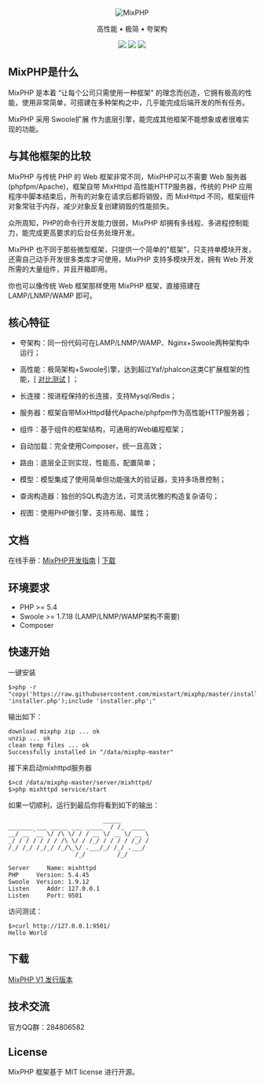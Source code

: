 <br>

<p align="center">
<img src="https://git.kancloud.cn/repos/onanying/mixphp1/raw/ba9d4f9d235c24da0a7b8d8a8aa53a57b8e83331/images/logo.png?access-token=1899f10823ef02e1745183298b8c71d3" alt="MixPHP">
</p>

<p align="center">高性能 • 极简 • 夸架构</p>

<p align="center">
<img src="https://img.shields.io/badge/downloads-1326-green.svg">
<img src="https://img.shields.io/badge/platform-linux%20%7C%20win%20%7C%20osx-lightgrey.svg">
<img src="https://img.shields.io/packagist/l/doctrine/orm.svg">
</p>

## MixPHP是什么

MixPHP 是本着 “让每个公司只需使用一种框架” 的理念而创造，它拥有极高的性能，使用非常简单，可搭建在多种架构之中，几乎能完成后端开发的所有任务。

MixPHP 采用 Swoole扩展 作为底层引擎，能完成其他框架不能想象或者很难实现的功能。

## 与其他框架的比较

MixPHP 与传统 PHP 的 Web 框架非常不同，MixPHP可以不需要 Web 服务器(phpfpm/Apache)，框架自带 MixHttpd 高性能HTTP服务器，传统的 PHP 应用程序中脚本结束后，所有的对象在请求后都将销毁，而 MixHttpd 不同，框架组件对象常驻于内存，减少对象反复创建销毁的性能损失。

众所周知，PHP的命令行开发能力很弱，MixPHP 却拥有多线程、多进程控制能力，能完成更高要求的后台任务处理开发。

MixPHP 也不同于那些微型框架，只提供一个简单的"框架"，只支持单模块开发，还需自己动手开发很多类库才可使用，MixPHP 支持多模块开发，拥有 Web 开发所需的大量组件，并且开箱即用。

你也可以像传统 Web 框架那样使用 MixPHP 框架，直接搭建在 LAMP/LNMP/WAMP 即可。

## 核心特征

* 夸架构：同一份代码可在LAMP/LNMP/WAMP、Nginx+Swoole两种架构中运行；

* 高性能：极简架构+Swoole引擎，达到超过Yaf/phalcon这类C扩展框架的性能，[ [对比测试](http://www.jianshu.com/p/0ce1a9885e01) ] ；

* 长连接：按进程保持的长连接，支持Mysql/Redis；

* 服务器：框架自带MixHttpd替代Apache/phpfpm作为高性能HTTP服务器；

* 组件：基于组件的框架结构，可通用的Web编程框架；

* 自动加载：完全使用Composer，统一且高效；

* 路由：底层全正则实现，性能高，配置简单；

* 模型：模型集成了使用简单但功能强大的验证器，支持多场景控制；

* 查询构造器：独创的SQL构造方法，可灵活优雅的构造复杂语句；

* 视图：使用PHP做引擎，支持布局、属性；

## 文档

在线手册：[MixPHP开发指南](https://www.kancloud.cn/onanying/mixphp1/379324) | [下载](https://www.kancloud.cn/onanying/mixphp1)

## 环境要求

* PHP >= 5.4
* Swoole >= 1.7.18 (LAMP/LNMP/WAMP架构不需要)
* Composer

## 快速开始

一键安装

```
$>php -r "copy('https://raw.githubusercontent.com/mixstart/mixphp/master/installer.php', 'installer.php');include 'installer.php';"
```

输出如下：

```
download mixphp zip ... ok
unzip ... ok
clean temp files ... ok
Successfully installed in "/data/mixphp-master"
```

接下来启动mixhttpd服务器

```
$>cd /data/mixphp-master/server/mixhttpd/
$>php mixhttpd service/start
```

如果一切顺利，运行到最后你将看到如下的输出：

```
                           _____
_______ ___ _____ ___ _____  / /_  ____
__/ __ `__ \/ /\ \/ / / __ \/ __ \/ __ \
_/ / / / / / / /\ \/ / /_/ / / / / /_/ /
/_/ /_/ /_/_/ /_/\_\/ .___/_/ /_/ .___/
                   /_/         /_/

Server     Name: mixhttpd
PHP     Version: 5.4.45
Swoole  Version: 1.9.12
Listen     Addr: 127.0.0.1
Listen     Port: 9501
```

访问测试：

```
$>curl http://127.0.0.1:9501/
Hello World
```

## 下载

[MixPHP V1 发行版本](https://github.com/mixstart/mixphp/releases)

## 技术交流

官方QQ群：284806582

## License

MixPHP 框架基于 MIT license 进行开源。
